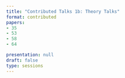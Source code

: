 ```yaml
---
title: "Contributed Talks 1b: Theory Talks"
format: contributed
papers:
- 35
- 53
- 58
- 64

presentation: null
draft: false
type: sessions
---
```

